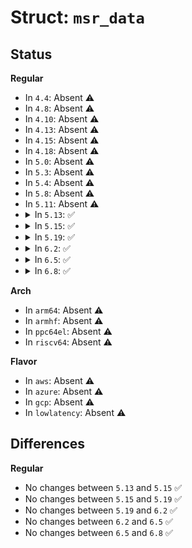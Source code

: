 # Struct: <code>msr_data</code>

## Status
<b>Regular</b>
<ul>
<li>
In <code>4.4</code>: Absent ⚠️
</li>
<li>
In <code>4.8</code>: Absent ⚠️
</li>
<li>
In <code>4.10</code>: Absent ⚠️
</li>
<li>
In <code>4.13</code>: Absent ⚠️
</li>
<li>
In <code>4.15</code>: Absent ⚠️
</li>
<li>
In <code>4.18</code>: Absent ⚠️
</li>
<li>
In <code>5.0</code>: Absent ⚠️
</li>
<li>
In <code>5.3</code>: Absent ⚠️
</li>
<li>
In <code>5.4</code>: Absent ⚠️
</li>
<li>
In <code>5.8</code>: Absent ⚠️
</li>
<li>
In <code>5.11</code>: Absent ⚠️
</li>
<li>
<details>
<summary>In <code>5.13</code>: ✅</summary>

```c
struct msr_data {
    bool host_initiated;
    u32 index;
    u64 data;
};
```
</details>
</li>
<li>
<details>
<summary>In <code>5.15</code>: ✅</summary>

```c
struct msr_data {
    bool host_initiated;
    u32 index;
    u64 data;
};
```
</details>
</li>
<li>
<details>
<summary>In <code>5.19</code>: ✅</summary>

```c
struct msr_data {
    bool host_initiated;
    u32 index;
    u64 data;
};
```
</details>
</li>
<li>
<details>
<summary>In <code>6.2</code>: ✅</summary>

```c
struct msr_data {
    bool host_initiated;
    u32 index;
    u64 data;
};
```
</details>
</li>
<li>
<details>
<summary>In <code>6.5</code>: ✅</summary>

```c
struct msr_data {
    bool host_initiated;
    u32 index;
    u64 data;
};
```
</details>
</li>
<li>
<details>
<summary>In <code>6.8</code>: ✅</summary>

```c
struct msr_data {
    bool host_initiated;
    u32 index;
    u64 data;
};
```
</details>
</li>
</ul>
<b>Arch</b>
<ul>
<li>
In <code>arm64</code>: Absent ⚠️
</li>
<li>
In <code>armhf</code>: Absent ⚠️
</li>
<li>
In <code>ppc64el</code>: Absent ⚠️
</li>
<li>
In <code>riscv64</code>: Absent ⚠️
</li>
</ul>
<b>Flavor</b>
<ul>
<li>
In <code>aws</code>: Absent ⚠️
</li>
<li>
In <code>azure</code>: Absent ⚠️
</li>
<li>
In <code>gcp</code>: Absent ⚠️
</li>
<li>
In <code>lowlatency</code>: Absent ⚠️
</li>
</ul>

## Differences
<b>Regular</b>
<ul>
<li>
No changes between <code>5.13</code> and <code>5.15</code> ✅
</li>
<li>
No changes between <code>5.15</code> and <code>5.19</code> ✅
</li>
<li>
No changes between <code>5.19</code> and <code>6.2</code> ✅
</li>
<li>
No changes between <code>6.2</code> and <code>6.5</code> ✅
</li>
<li>
No changes between <code>6.5</code> and <code>6.8</code> ✅
</li>
</ul>
